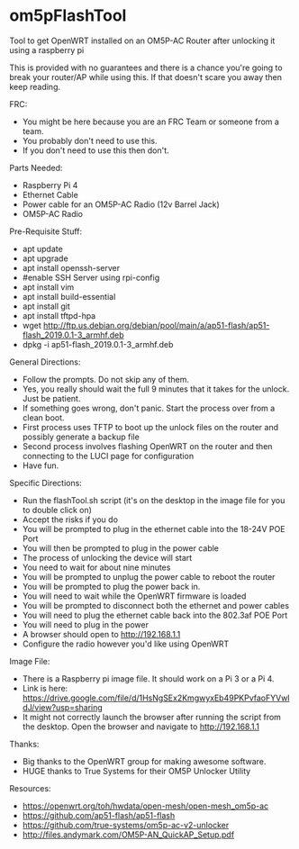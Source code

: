 # om5pFlashTool
Tool to get OpenWRT installed on an OM5P-AC Router after unlocking it using a raspberry pi

This is provided with no guarantees and there is a chance you're going to break your router/AP while using this. If that doesn't scare you away then keep reading.

FRC:
  * You might be here because you are an FRC Team or someone from a team.
  * You probably don't need to use this.
  * If you don't need to use this then don't.

Parts Needed:
  * Raspberry Pi 4
  * Ethernet Cable
  * Power cable for an OM5P-AC Radio (12v Barrel Jack)
  * OM5P-AC Radio
  
Pre-Requisite Stuff:
  * apt update
  * apt upgrade
  * apt install openssh-server
  * #enable SSH Server using rpi-config
  * apt install vim
  * apt install build-essential
  * apt install git
  * apt install tftpd-hpa
  * wget http://ftp.us.debian.org/debian/pool/main/a/ap51-flash/ap51-flash_2019.0.1-3_armhf.deb
  * dpkg -i ap51-flash_2019.0.1-3_armhf.deb

General Directions:
  * Follow the prompts.  Do not skip any of them.
  * Yes, you really should wait the full 9 minutes that it takes for the unlock.  Just be patient.
  * If something goes wrong, don't panic.  Start the process over from a clean boot.
  * First process uses TFTP to boot up the unlock files on the router and possibly generate a backup file
  * Second process involves flashing OpenWRT on the router and then connecting to the LUCI page for configuration
  * Have fun.

Specific Directions:
  * Run the flashTool.sh script (it's on the desktop in the image file for you to double click on)
  * Accept the risks if you do
  * You will be prompted to plug in the ethernet cable into the 18-24V POE Port
  * You will then be prompted to plug in the power cable
  * The process of unlocking the device will start
  * You need to wait for about nine minutes
  * You will be prompted to unplug the power cable to reboot the router
  * You will be prompted to plug the power back in.
  * You will need to wait while the OpenWRT firmware is loaded
  * You will be prompted to disconnect both the ethernet and power cables
  * You will need to plug the ethernet cable back into the 802.3af POE Port
  * You will need to plug in the power
  * A browser should open to http://192.168.1.1
  * Configure the radio however you'd like using OpenWRT
  
Image File:
  * There is a Raspberry pi image file.  It should work on a Pi 3 or a Pi 4.
  * Link is here: https://drive.google.com/file/d/1HsNgSEx2KmgwyxEb49PKPvfaoFYVwldJ/view?usp=sharing
  * It might not correctly launch the browser after running the script from the desktop.  Open the browser and navigate to http://192.168.1.1

Thanks:
  * Big thanks to the OpenWRT group for making awesome software.
  * HUGE thanks to True Systems for their OM5P Unlocker Utility
  
Resources:
  * https://openwrt.org/toh/hwdata/open-mesh/open-mesh_om5p-ac
  * https://github.com/ap51-flash/ap51-flash
  * https://github.com/true-systems/om5p-ac-v2-unlocker
  * http://files.andymark.com/OM5P-AN_QuickAP_Setup.pdf
